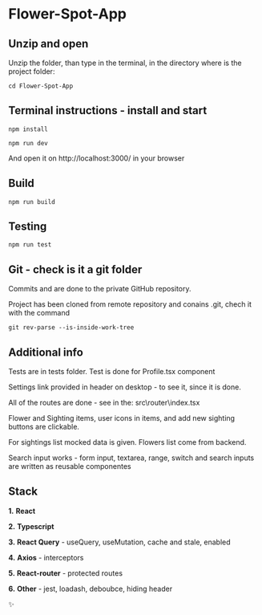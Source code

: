 # Flower-Spot-App

## Unzip and open

Unzip the folder, than type in the terminal, in the directory where is the project folder:

```
cd Flower-Spot-App
```

## Terminal instructions - install and start

```
npm install
```

```
npm run dev
```

And open it on http://localhost:3000/ in your browser

## Build

```
npm run build
```

## Testing

```
npm run test
```

## Git - check is it a git folder

Commits and are done to the private GitHub repository.

Project has been cloned from remote repository and conains .git, chech it with the command

```
git rev-parse --is-inside-work-tree
```

## Additional info

Tests are in tests folder. Test is done for Profile.tsx component

Settings link provided in header on desktop - to see it, since it is done.

All of the routes are done - see in the: src\router\index.tsx

Flower and Sighting items, user icons in items, and add new sighting buttons are clickable.

For sightings list mocked data is given. Flowers list come from backend.

Search input works - form input, textarea, range, switch and search inputs are written as reusable componentes

## Stack

**1.** **React**

**2.** **Typescript**

**3.** **React Query** - useQuery, useMutation, cache and stale, enabled

**4.** **Axios** - interceptors

**5.** **React-router** - protected routes

**6.** **Other** - jest, loadash, deboubce, hiding header

:sparkles:
